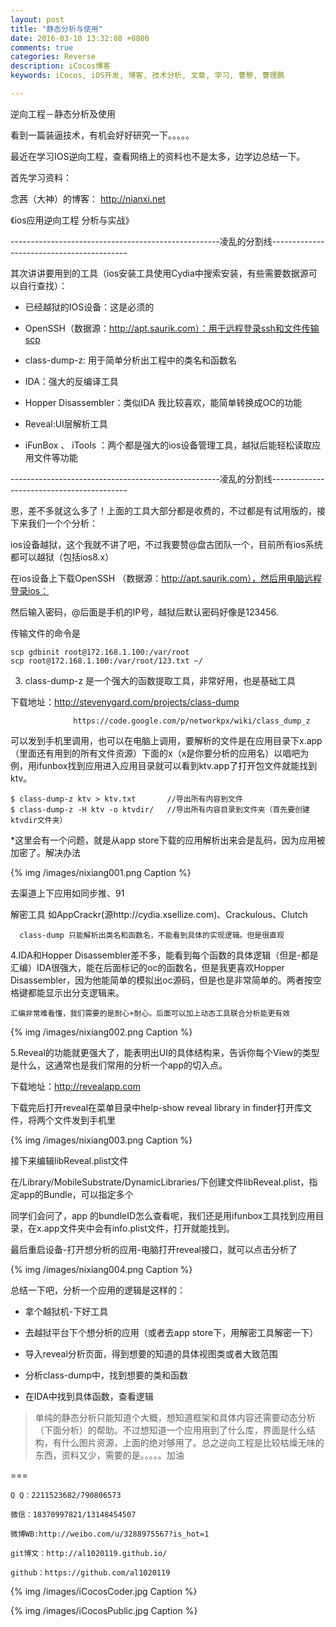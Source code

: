```yaml
---
layout: post
title: "静态分析与使用"
date: 2016-03-10 13:32:08 +0800
comments: true
categories: Reverse
description: iCocos博客
keywords: iCocos, iOS开发, 博客, 技术分析, 文章, 学习, 曹黎, 曹理鹏

---
```



逆向工程－静态分析及使用

 

看到一篇装逼技术，有机会好好研究一下。。。。。

 

最近在学习IOS逆向工程，查看网络上的资料也不是太多，边学边总结一下。

首先学习资料：

念茜（大神）的博客： http://nianxi.net

《ios应用逆向工程 分析与实战》





<!--more-->




----------------------------------------------------凌乱的分割线------------------------------------------

其次讲讲要用到的工具（ios安装工具使用Cydia中搜索安装，有些需要数据源可以自行查找）：

* 已经越狱的IOS设备：这是必须的

* OpenSSH（数据源：http://apt.saurik.com）：用于远程登录ssh和文件传输scp

* class-dump-z: 用于简单分析出工程中的类名和函数名

* IDA：强大的反编译工具

* Hopper Disassembler：类似IDA 我比较喜欢，能简单转换成OC的功能

* Reveal:UI层解析工具

* iFunBox 、 iTools ：两个都是强大的ios设备管理工具，越狱后能轻松读取应用文件等功能

 

----------------------------------------------------凌乱的分割线------------------------------------------

恩，差不多就这么多了！上面的工具大部分都是收费的，不过都是有试用版的，接下来我们一个个分析：

ios设备越狱，这个我就不讲了吧，不过我要赞@盘古团队一个，目前所有ios系统都可以越狱（包括ios8.x）

在ios设备上下载OpenSSH （数据源：http://apt.saurik.com），然后用电脑远程登录ios：

然后输入密码，@后面是手机的IP号，越狱后默认密码好像是123456.

传输文件的命令是

	scp gdbinit root@172.168.1.100:/var/root
	scp root@172.168.1.100:/var/root/123.txt ~/
 3. class-dump-z 是一个强大的函数提取工具，非常好用，也是基础工具

下载地址：http://stevenygard.com/projects/class-dump

                  https://code.google.com/p/networkpx/wiki/class_dump_z

可以发到手机里调用，也可以在电脑上调用，要解析的文件是在应用目录下x.app（里面还有用到的所有文件资源）下面的x（x是你要分析的应用名）以唱吧为例，用ifunbox找到应用进入应用目录就可以看到ktv.app了打开包文件就能找到ktv。

 

	$ class-dump-z ktv > ktv.txt       //导出所有内容到文件
	$ class-dump-z -H ktv -o ktvdir/   //导出所有内容目录到文件夹（首先要创建ktvdir文件夹）
 

 

*这里会有一个问题，就是从app store下载的应用解析出来会是乱码，因为应用被加密了。解决办法


{% img /images/nixiang001.png Caption %}  

去渠道上下应用如同步推、91

解密工具 如AppCrackr(源http://cydia.xsellize.com)、Crackulous、Clutch

	  class-dump 只能解析出类名和函数名，不能看到具体的实现逻辑。但是很直观

 4.IDA和Hopper Disassembler差不多，能看到每个函数的具体逻辑（但是-都是汇编）IDA很强大，能在后面标记的oc的函数名，但是我更喜欢Hopper Disassembler，因为他能简单的模拟出oc源码，但是也是非常简单的。两者按空格键都能显示出分支逻辑来。

    汇编非常难看懂，我们需要的是耐心+耐心。后面可以加上动态工具联合分析能更有效


{% img /images/nixiang002.png Caption %}  


 5.Reveal的功能就更强大了，能表明出UI的具体结构来，告诉你每个View的类型是什么，这通常也是我们常用的分析一个app的切入点。

下载地址：http://revealapp.com

下载完后打开reveal在菜单目录中help-show reveal library in finder打开库文件，将两个文件发到手机里



{% img /images/nixiang003.png Caption %}  

接下来编辑libReveal.plist文件

在/Library/MobileSubstrate/DynamicLibraries/下创建文件libReveal.plist，指定app的Bundle，可以指定多个

同学们会问了，app 的bundleID怎么查看呢，我们还是用ifunbox工具找到应用目录，在x.app文件夹中会有info.plist文件，打开就能找到。

最后重启设备-打开想分析的应用-电脑打开reveal接口，就可以点击分析了



{% img /images/nixiang004.png Caption %}  

总结一下吧，分析一个应用的逻辑是这样的：

* 拿个越狱机-下好工具

* 去越狱平台下个想分析的应用（或者去app store下，用解密工具解密一下）

* 导入reveal分析页面，得到想要的知道的具体视图类或者大致范围

* 分析class-dump中，找到想要的类和函数

* 在IDA中找到具体函数，查看逻辑

> 单纯的静态分析只能知道个大概，想知道框架和具体内容还需要动态分析（下面分析）的帮助。不过想知道一个应用用到了什么库，界面是什么结构，有什么图片资源，上面的绝对够用了。总之逆向工程是比较枯燥无味的东西，资料又少，需要的是。。。。。加油


===

    Q Q：2211523682/790806573

    微信：18370997821/13148454507
    
    微博WB:http://weibo.com/u/3288975567?is_hot=1
    
	git博文：http://al1020119.github.io/
	
	github：https://github.com/al1020119


{% img /images/iCocosCoder.jpg Caption %}  

{% img /images/iCocosPublic.jpg Caption %}  
